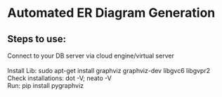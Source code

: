 # Automated ER Diagram Generation
## Steps to use:
Connect to your DB server via cloud engine/virtual server<br />
<br />
Install Lib: sudo apt-get install graphviz graphviz-dev libgvc6 libgvpr2 <br />
Check installations: dot -V; neato -V <br />
Run: pip install pygraphviz <br />
